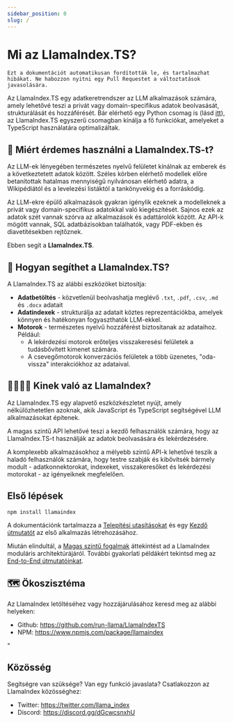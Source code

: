 ```yaml
---
sidebar_position: 0
slug: /
---
```


# Mi az LlamaIndex.TS?

`Ezt a dokumentációt automatikusan fordították le, és tartalmazhat hibákat. Ne habozzon nyitni egy Pull Requestet a változtatások javasolására.`

Az LlamaIndex.TS egy adatkeretrendszer az LLM alkalmazások számára, amely lehetővé teszi a privát vagy domain-specifikus adatok beolvasását, strukturálását és hozzáférését. Bár elérhető egy Python csomag is (lásd [itt](https://docs.llamaindex.ai/en/stable/)), az LlamaIndex.TS egyszerű csomagban kínálja a fő funkciókat, amelyeket a TypeScript használatára optimalizáltak.

## 🚀 Miért érdemes használni a LlamaIndex.TS-t?

Az LLM-ek lényegében természetes nyelvű felületet kínálnak az emberek és a következtetett adatok között. Széles körben elérhető modellek előre betanítottak hatalmas mennyiségű nyilvánosan elérhető adatra, a Wikipédiától és a levelezési listáktól a tankönyvekig és a forráskódig.

Az LLM-ekre épülő alkalmazások gyakran igénylik ezeknek a modelleknek a privát vagy domain-specifikus adatokkal való kiegészítését. Sajnos ezek az adatok szét vannak szórva az alkalmazások és adattárolók között. Az API-k mögött vannak, SQL adatbázisokban találhatók, vagy PDF-ekben és diavetítésekben rejtőznek.

Ebben segít a **LlamaIndex.TS**.

## 🦙 Hogyan segíthet a LlamaIndex.TS?

A LlamaIndex.TS az alábbi eszközöket biztosítja:

- **Adatbetöltés** - közvetlenül beolvashatja meglévő `.txt`, `.pdf`, `.csv`, `.md` és `.docx` adatait
- **Adatindexek** - strukturálja az adatait köztes reprezentációkba, amelyek könnyen és hatékonyan fogyaszthatók LLM-ekkel.
- **Motorok** - természetes nyelvű hozzáférést biztosítanak az adataihoz. Például:
  - A lekérdezési motorok erőteljes visszakeresési felületek a tudásbővített kimenet számára.
  - A csevegőmotorok konverzációs felületek a több üzenetes, "oda-vissza" interakciókhoz az adataival.

## 👨‍👩‍👧‍👦 Kinek való az LlamaIndex?

Az LlamaIndex.TS egy alapvető eszközkészletet nyújt, amely nélkülözhetetlen azoknak, akik JavaScript és TypeScript segítségével LLM alkalmazásokat építenek.

A magas szintű API lehetővé teszi a kezdő felhasználók számára, hogy az LlamaIndex.TS-t használják az adatok beolvasására és lekérdezésére.

A komplexebb alkalmazásokhoz a mélyebb szintű API-k lehetővé teszik a haladó felhasználók számára, hogy testre szabják és kibővítsék bármely modult - adatkonnektorokat, indexeket, visszakeresőket és lekérdezési motorokat - az igényeiknek megfelelően.

## Első lépések

`npm install llamaindex`

A dokumentációnk tartalmazza a [Telepítési utasításokat](./installation.mdx) és egy [Kezdő útmutatót](./starter.md) az első alkalmazás létrehozásához.

Miután elindultál, a [Magas szintű fogalmak](./getting_started/concepts.md) áttekintést ad a LlamaIndex moduláris architektúrájáról. További gyakorlati példákért tekintsd meg az [End-to-End útmutatóinkat](./end_to_end.md).

## 🗺️ Ökoszisztéma

Az LlamaIndex letöltéséhez vagy hozzájárulásához keresd meg az alábbi helyeken:

- Github: https://github.com/run-llama/LlamaIndexTS
- NPM: https://www.npmjs.com/package/llamaindex

"

## Közösség

Segítségre van szüksége? Van egy funkció javaslata? Csatlakozzon az LlamaIndex közösséghez:

- Twitter: https://twitter.com/llama_index
- Discord: https://discord.gg/dGcwcsnxhU
